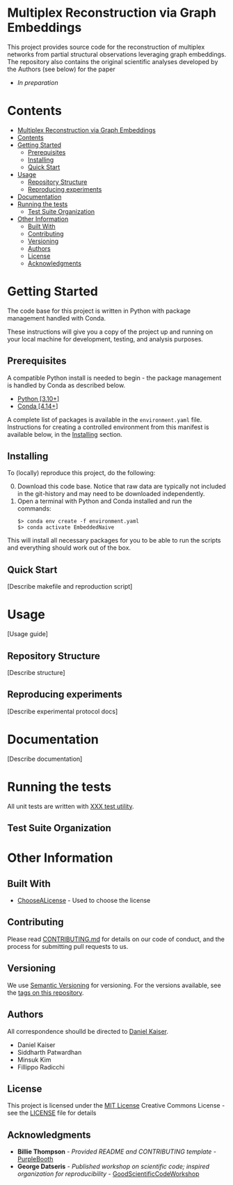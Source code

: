 # Multiplex Reconstruction via Graph Embeddings

This project provides source code for the reconstruction of multiplex networks from partial structural observations leveraging graph embeddings. The repository also contains the original scientific analyses developed by the Authors (see below) for the paper

- _In preparation_

# Contents

- [Multiplex Reconstruction via Graph Embeddings](#multiplex-reconstruction-via-graph-embeddings)
- [Contents](#contents)
- [Getting Started](#getting-started)
  - [Prerequisites](#prerequisites)
  - [Installing](#installing)
  - [Quick Start](#quick-start)
- [Usage](#usage)
  - [Repository Structure](#repository-structure)
  - [Reproducing experiments](#reproducing-experiments)
- [Documentation](#documentation)
- [Running the tests](#running-the-tests)
  - [Test Suite Organization](#test-suite-organization)
- [Other Information](#other-information)
  - [Built With](#built-with)
  - [Contributing](#contributing)
  - [Versioning](#versioning)
  - [Authors](#authors)
  - [License](#license)
  - [Acknowledgments](#acknowledgments)


# Getting Started

The code base for this project is written in Python with package management handled with Conda.

These instructions will give you a copy of the project up and running on
your local machine for development, testing, and analysis purposes.

## Prerequisites

A compatible Python install is needed to begin - the package management is handled by Conda as described below.
- [Python \[3.10+\]](https://python.org/downloads/)
- [Conda \[4.14+\]](https://docs.conda.io/projects/conda/en/latest/user-guide/install/download.html)

A complete list of packages is available in the `environment.yaml` file. Instructions for creating a controlled environment from this manifest is available below, in the [Installing](#installing) section.

## Installing

To (locally) reproduce this project, do the following:

0. Download this code base. Notice that raw data are typically not included in the git-history and may need to be downloaded independently.
1. Open a terminal with Python and Conda installed and run the commands:
   ```
   $> conda env create -f environment.yaml
   $> conda activate EmbeddedNaive
   ```

This will install all necessary packages for you to be able to run the scripts and everything should work out of the box.

## Quick Start

[Describe makefile and reproduction script]

# Usage

[Usage guide]

## Repository Structure

[Describe structure]

## Reproducing experiments

[Describe experimental protocol docs]

# Documentation

[Describe documentation]


# Running the tests

All unit tests are written with [XXX test utility]().


## Test Suite Organization


# Other Information
## Built With
  - [ChooseALicense](https://choosealicense.com/) - Used to choose
    the license

## Contributing

Please read [CONTRIBUTING.md](CONTRIBUTING.md) for details on our code
of conduct, and the process for submitting pull requests to us.

## Versioning

We use [Semantic Versioning](http://semver.org/) for versioning. For the versions
available, see the [tags on this
repository](https://github.com/kaiser-dan/proj_sable-spin-duplexes/tags).

## Authors

All correspondence shoulld be directed to [Daniel Kaiser](mailto:kaiserd@iu.edu).

- Daniel Kaiser
- Siddharth Patwardhan
- Minsuk Kim
- Fillippo Radicchi

## License

This project is licensed under the [MIT License](LICENSE.md)
Creative Commons License - see the [LICENSE](LICENSE.md) file for
details

## Acknowledgments
  - **Billie Thompson** - *Provided README and CONTRIBUTING template* -
  [PurpleBooth](https://github.com/PurpleBooth)
  - **George Datseris** - *Published workshop on scientific code; inspired organization for reproducibility* - [GoodScientificCodeWorkshop](https://github.com/JuliaDynamics/GoodScientificCodeWorkshop)
